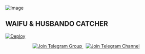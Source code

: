 ![Image](https://files.catbox.moe/gknnju.jpg)

## WAIFU & HUSBANDO CATCHER

[![Deploy](https://www.herokucdn.com/deploy/button.svg)](https://dashboard.heroku.com/new?template=https://github.com/MrZyro/ZyroWaifu)

<p align="center">
  <a href="https://t.me/Zyroupdates">
    <img src="https://img.shields.io/badge/Join%20Group-Telegram-blue?logo=telegram" alt="Join Telegram Group">
  </a>
  &nbsp;
  <a href="https://t.me/ZyroBotCodes">
    <img src="https://img.shields.io/badge/Join%20Channel-Telegram-blue?logo=telegram" alt="Join Telegram Channel">
  </a>
</p>
